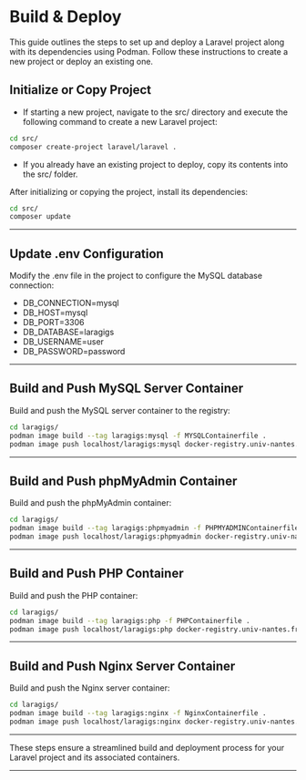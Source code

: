 # Build & Deploy

This guide outlines the steps to set up and deploy a Laravel project along with its dependencies using Podman. Follow these instructions to create a new project or deploy an existing one.

## Initialize or Copy Project

-   If starting a new project, navigate to the src/ directory and execute the following command to create a new Laravel project:

```bash
cd src/
composer create-project laravel/laravel .
```

-   If you already have an existing project to deploy, copy its contents into the src/ folder.

After initializing or copying the project, install its dependencies:

```bash
cd src/
composer update
```

---

## Update .env Configuration

Modify the .env file in the project to configure the MySQL database connection:

-   DB_CONNECTION=mysql
-   DB_HOST=mysql
-   DB_PORT=3306
-   DB_DATABASE=laragigs
-   DB_USERNAME=user
-   DB_PASSWORD=password

---

## Build and Push MySQL Server Container

Build and push the MySQL server container to the registry:

```bash
cd laragigs/
podman image build --tag laragigs:mysql -f MYSQLContainerfile .
podman image push localhost/laragigs:mysql docker-registry.univ-nantes.fr/e191350p/laragigs:mysql
```

---

## Build and Push phpMyAdmin Container

Build and push the phpMyAdmin container:

```bash
cd laragigs/
podman image build --tag laragigs:phpmyadmin -f PHPMYADMINContainerfile .
podman image push localhost/laragigs:phpmyadmin docker-registry.univ-nantes.fr/e191350p/laragigs:phpmyadmin
```

---

## Build and Push PHP Container

Build and push the PHP container:

```bash
cd laragigs/
podman image build --tag laragigs:php -f PHPContainerfile .
podman image push localhost/laragigs:php docker-registry.univ-nantes.fr/e191350p/laragigs:php
```

---

## Build and Push Nginx Server Container

Build and push the Nginx server container:

```bash
cd laragigs/
podman image build --tag laragigs:nginx -f NginxContainerfile .
podman image push localhost/laragigs:nginx docker-registry.univ-nantes.fr/e191350p/laragigs:nginx
```

---

These steps ensure a streamlined build and deployment process for your Laravel project and its associated containers.

---
